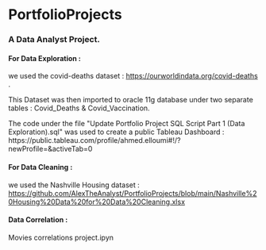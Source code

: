 # PortfolioProjects
  
<h3>A Data Analyst Project. </h3>

<b><h4> For Data Exploration : </h4> </b> we used the covid-deaths dataset : https://ourworldindata.org/covid-deaths .

  <p>This Dataset was then imported to oracle 11g database under two separate tables : Covid_Deaths & Covid_Vaccination. </p>
  
  <p>The code under the file "Update Portfolio Project SQL Script Part 1 (Data Exploration).sql" was used to create a public Tableau Dashboard : https://public.tableau.com/profile/ahmed.elloumi#!/?    newProfile=&activeTab=0 </p>


<b><h4> For Data Cleaning : </h4>  </b> we used the Nashville Housing dataset : https://github.com/AlexTheAnalyst/PortfolioProjects/blob/main/Nashville%20Housing%20Data%20for%20Data%20Cleaning.xlsx


<b><h4> Data Correlation : </h4>  </b> Movies correlations project.ipyn
